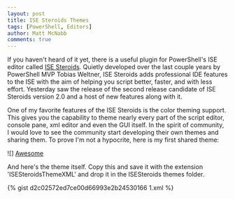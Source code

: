 ```yaml
---
layout: post
title: ISE Steroids Themes
tags: [PowerShell, Editors]
author: Matt McNabb
comments: true
---
```


[Steroids]: http://www.powertheshell.com/isesteroids/
[Awesome]: /assets/img/AwesomeTheme.png "The Awesome Theme"

If you haven't heard of it yet, there is a useful plugin for PowerShell's ISE editor called [ISE Steroids][Steroids]. Quietly developed over the last couple years by PowerShell MVP Tobias Weltner, ISE Steroids adds professional IDE features to the ISE with the aim of helping you script better, faster, and with less effort. Yesterday saw the release of the second release candidate of ISE Steroids version 2.0 and a host of new features along with it.

One of my favorite features of the ISE Steroids is the color theming support. This gives you the capability to theme nearly every part of the script editor, console pane, xml editor and even the GUI itself. In the spirit of community, I would love to see the community start developing their own themes and sharing them. To prove I'm not a hypocrite, here is my first shared theme:

<!--more-->

![] [Awesome]

And here's the theme itself. Copy this and save it with the extension 'ISESteroidsThemeXML' and drop it in the ISESteroids themes folder.

{% gist d2c02572ed7ce00d66993e2b24530166 1.xml %}